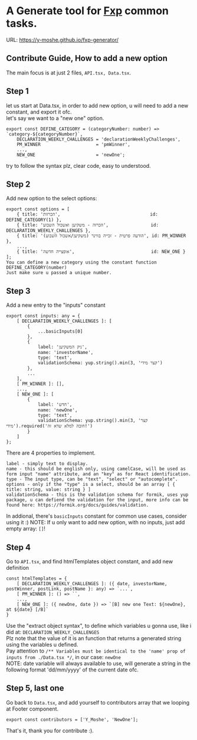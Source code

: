 # A Generate tool for [Fxp](https://www.fxp.co.il) common tasks.
URL: https://y-moshe.github.io/fxp-generator/

## Contribute Guide, How to add a new option
The main focus is at just 2 files, ```API.tsx, Data.tsx```.

## Step 1
let us start at Data.tsx, in order to add new option, u will need to add a new constant, and export it ofc.  
let's say we want to a "new one" option.
```
export const DEFINE_CATEGORY = (categoryNumber: number) => `category-${categoryNumber}`,
    DECLARATION_WEEKLY_CHALLENGES = 'declarationWeeklyChallenges',
    PM_WINNER                     = 'pmWinner',
    ...,
    NEW_ONE                       = 'newOne';
```
try to follow the syntax plz, clear code, easy to understood.
## Step 2
Add new option to the select options:
```
export const options = [
    { title: 'הכרזות',                                  id: DEFINE_CATEGORY(1) },
    { title: 'הכרזה - משקיען ואשכול השבוע',                id: DECLARATION_WEEKLY_CHALLENGES },
    { title: 'הודעה פרטית - זכייה בווינר (משקיען/אשכול השבוע)', id: PM_WINNER },
    ...,
    { title: 'אופצייה חדשה',                             id: NEW_ONE }
];
You can define a new category using the constant function DEFINE_CATEGORY(number)  
Just make sure u passed a unique number.
```
## Step 3
Add a new entry to the "inputs" constant
```
export const inputs: any = {
    [ DECLARATION_WEEKLY_CHALLENGES ]: [
        {
            ...basicInputs[0]
        },
        {
            label: 'ניק המשקיען',
            name: 'investorName',
            type: 'text',
            validationSchema: yup.string().min(3, 'קצר מידי')
        },
        ...
    ],
    [ PM_WINNER ]: [],
    ...,
    [ NEW_ONE ]: [
        {
            label: 'חדש',
            name: 'newOne',
            type: 'text',
            validationSchema: yup.string().min(3, 'קצר מידי').required('חובה למלא שדא זה!')
        }
    ]
};
```
There are 4 properties to implement.
```
label - simply text to display.
name - this should be english only, using camelCase, will be used as form input "name" attribute, and an "key" as for React identification.
type - The input type, can be "text", "select" or "autocomplete".
options - only if the "type" is a select, should be an array [ { title: string, value: string } ]
validationSchema - this is the validation schema for formik, uses yup package, u can defiend the validation for the input, more info can be found here: https://formik.org/docs/guides/validation.
```
In addional, there's ```basicInputs``` constant for common use cases, consider using it :)
NOTE: If u only want to add new option, with no inputs, just add empty array: ```[]```!
## Step 4
Go to ```API.tsx```, and find htmlTemplates object constant, and add new definition
```
const htmlTemplates = {
    [ DECLARATION_WEEKLY_CHALLENGES ]: ({ date, investorName, postWinner, postLink, postName }: any) => `...`,
    [ PM_WINNER ]: () => ``,
    ...,
    [ NEW_ONE ]: ({ newOne, date }) => `[B] new one Text: ${newOne}, at ${date} [/B]`
}
```
Use the "extract object syntax", to define which variables u gonna use, like i did at: ```DECLARATION_WEEKLY_CHALLENGES```  
Plz note that the value of it is an function that returns a generated string using the variables u defined.  
Pay attention to ```/** Variables must be identical to the 'name' prop of inputs from ./Data.tsx */```, in our case: ```newOne```  
NOTE: date variable will always available to use, will generate a string in the following format 'dd/mm/yyyy' of the current date ofc.
## Step 5, last one
Go back to ```Data.tsx```, and add yourself to contributors array that we looping at Footer component.
```
export const contributors = ['Y_Moshe', 'NewOne'];
```
That's it, thank you for contribute :).
